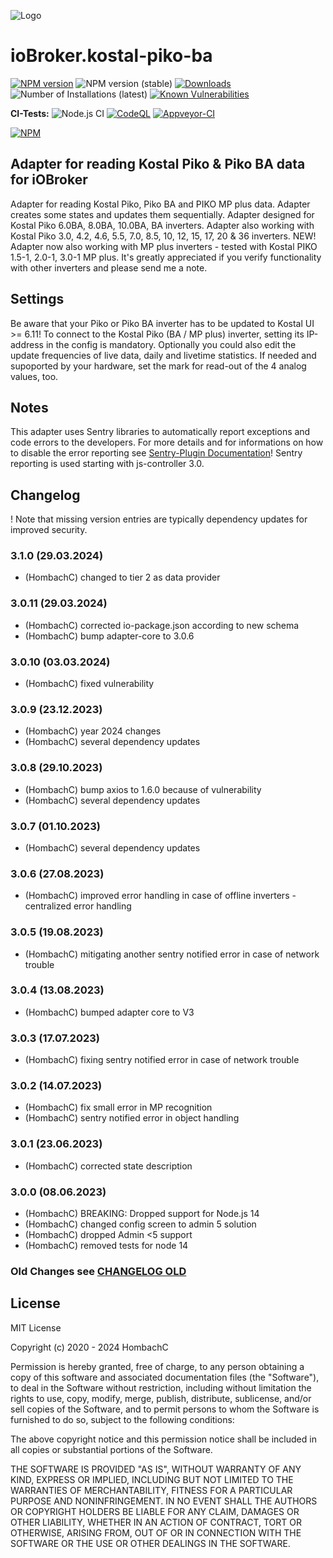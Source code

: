 ![Logo](admin/picoba.png)
# ioBroker.kostal-piko-ba

[![NPM version](https://img.shields.io/npm/v/iobroker.kostal-piko-ba.svg)](https://www.npmjs.com/package/iobroker.kostal-piko-ba)
![NPM version (stable)](https://ioBroker.live/badges/kostal-piko-ba-stable.svg)
[![Downloads](https://img.shields.io/npm/dm/iobroker.kostal-piko-ba.svg)](https://www.npmjs.com/package/iobroker.kostal-piko-ba)
![Number of Installations (latest)](https://ioBroker.live/badges/kostal-piko-ba-installed.svg)
[![Known Vulnerabilities](https://snyk.io/test/github/hombach/ioBroker.kostal-piko-ba/badge.svg)](https://snyk.io/test/github/hombach/ioBroker.kostal-piko-ba)

**CI-Tests:**
![Node.js CI](https://github.com/hombach/ioBroker.kostal-piko-ba/workflows/Node.js%20CI/badge.svg)
[![CodeQL](https://github.com/hombach/ioBroker.kostal-piko-ba/actions/workflows/codeql-analysis.yml/badge.svg)](https://github.com/hombach/ioBroker.kostal-piko-ba/actions/workflows/codeql-analysis.yml)
[![Appveyor-CI](https://ci.appveyor.com/api/projects/status/github/hombach/ioBroker.kostal-piko-ba?branch=master&svg=true)](https://ci.appveyor.com/project/hombach/iobroker-kostal-piko-ba)

[![NPM](https://nodei.co/npm/iobroker.kostal-piko-ba.png?downloads=true)](https://nodei.co/npm/iobroker.kostal-piko-ba/)


## Adapter for reading Kostal Piko & Piko BA data for iOBroker
Adapter for reading Kostal Piko, Piko BA and PIKO MP plus data. Adapter creates some states and updates them sequentially.
Adapter designed for Kostal Piko 6.0BA, 8.0BA, 10.0BA, BA inverters.
Adapter also working with Kostal Piko 3.0, 4.2, 4.6, 5.5, 7.0, 8.5, 10, 12, 15, 17, 20 & 36 inverters. 
NEW! Adapter now also working with MP plus inverters - tested with Kostal PIKO 1.5-1, 2.0-1, 3.0-1 MP plus.
It's greatly appreciated if you verify functionality with other inverters and please send me a note.

## Settings
Be aware that your Piko or Piko BA inverter has to be updated to Kostal UI >= 6.11!
To connect to the Kostal Piko (BA / MP plus) inverter, setting its IP-address in the config is mandatory.
Optionally you could also edit the update frequencies of live data, daily and livetime statistics.
If needed and supoported by your hardware, set the mark for read-out of the 4 analog values, too.

## Notes
This adapter uses Sentry libraries to automatically report exceptions and code errors to the developers. For more details and for informations on how to disable the error reporting see [Sentry-Plugin Documentation](https://github.com/ioBroker/plugin-sentry#plugin-sentry)! Sentry reporting is used starting with js-controller 3.0.

## Changelog

! Note that missing version entries are typically dependency updates for improved security.

### 3.1.0 (29.03.2024)

* (HombachC) changed to tier 2 as data provider

### 3.0.11 (29.03.2024)

* (HombachC) corrected io-package.json according to new schema
* (HombachC) bump adapter-core to 3.0.6

### 3.0.10 (03.03.2024)

* (HombachC) fixed vulnerability

### 3.0.9 (23.12.2023)

* (HombachC) year 2024 changes
* (HombachC) several dependency updates 

### 3.0.8 (29.10.2023)

* (HombachC) bump axios to 1.6.0 because of vulnerability
* (HombachC) several dependency updates 

### 3.0.7 (01.10.2023)

* (HombachC) several dependency updates 

### 3.0.6 (27.08.2023)

* (HombachC) improved error handling in case of offline inverters - centralized error handling 

### 3.0.5 (19.08.2023)

* (HombachC) mitigating another sentry notified error in case of network trouble

### 3.0.4 (13.08.2023)

* (HombachC) bumped adapter core to V3

### 3.0.3 (17.07.2023)

* (HombachC) fixing sentry notified error in case of network trouble

### 3.0.2 (14.07.2023)

* (HombachC) fix small error in MP recognition
* (HombachC) sentry notified error in object handling

### 3.0.1 (23.06.2023)

* (HombachC) corrected state description

### 3.0.0 (08.06.2023)

* (HombachC) BREAKING: Dropped support for Node.js 14
* (HombachC) changed config screen to admin 5 solution
* (HombachC) dropped Admin <5 support
* (HombachC) removed tests for node 14

### Old Changes see [CHANGELOG OLD](CHANGELOG_OLD.md)

## License
MIT License

Copyright (c) 2020 - 2024 HombachC

Permission is hereby granted, free of charge, to any person obtaining a copy
of this software and associated documentation files (the "Software"), to deal
in the Software without restriction, including without limitation the rights
to use, copy, modify, merge, publish, distribute, sublicense, and/or sell
copies of the Software, and to permit persons to whom the Software is
furnished to do so, subject to the following conditions:

The above copyright notice and this permission notice shall be included in all
copies or substantial portions of the Software.

THE SOFTWARE IS PROVIDED "AS IS", WITHOUT WARRANTY OF ANY KIND, EXPRESS OR
IMPLIED, INCLUDING BUT NOT LIMITED TO THE WARRANTIES OF MERCHANTABILITY,
FITNESS FOR A PARTICULAR PURPOSE AND NONINFRINGEMENT. IN NO EVENT SHALL THE
AUTHORS OR COPYRIGHT HOLDERS BE LIABLE FOR ANY CLAIM, DAMAGES OR OTHER
LIABILITY, WHETHER IN AN ACTION OF CONTRACT, TORT OR OTHERWISE, ARISING FROM,
OUT OF OR IN CONNECTION WITH THE SOFTWARE OR THE USE OR OTHER DEALINGS IN THE
SOFTWARE.
